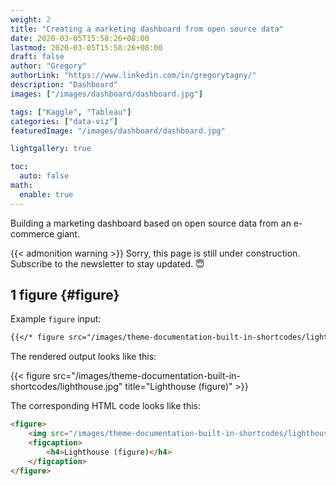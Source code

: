 ```yaml
---
weight: 2
title: "Creating a marketing dashboard from open source data"
date: 2020-03-05T15:58:26+08:00
lastmod: 2020-03-05T15:58:26+08:00
draft: false
author: "Gregory"
authorLink: "https://www.linkedin.com/in/gregorytagny/"
description: "Dashboard"
images: ["/images/dashboard/dashboard.jpg"]

tags: ["Kaggle", "Tableau"]
categories: ["data-viz"]
featuredImage: "/images/dashboard/dashboard.jpg"

lightgallery: true

toc:
  auto: false
math:
  enable: true
---
```


Building a marketing dashboard based on open source data from an e-commerce giant.

<!--more-->
{{< admonition warning >}}
Sorry, this page is still under construction. Subscribe to the newsletter to stay updated. :innocent:

## 1 figure {#figure}

Example `figure` input:

```markdown
{{</* figure src="/images/theme-documentation-built-in-shortcodes/lighthouse.jpg" title="Lighthouse (figure)" */>}}
```

The rendered output looks like this:

{{< figure src="/images/theme-documentation-built-in-shortcodes/lighthouse.jpg" title="Lighthouse (figure)" >}}

The corresponding HTML code looks like this:

```html
<figure>
    <img src="/images/theme-documentation-built-in-shortcodes/lighthouse.jpg"/>
    <figcaption>
        <h4>Lighthouse (figure)</h4>
    </figcaption>
</figure>
```
